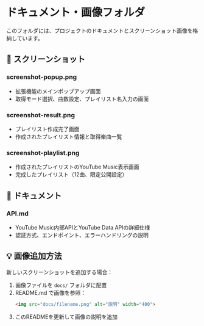 # ドキュメント・画像フォルダ

このフォルダには、プロジェクトのドキュメントとスクリーンショット画像を格納しています。

## 📸 スクリーンショット

### screenshot-popup.png
- 拡張機能のメインポップアップ画面
- 取得モード選択、曲数設定、プレイリスト名入力の画面

### screenshot-result.png
- プレイリスト作成完了画面
- 作成されたプレイリスト情報と取得楽曲一覧

### screenshot-playlist.png
- 作成されたプレイリストのYouTube Music表示画面
- 完成したプレイリスト（12曲、限定公開設定）

## 📝 ドキュメント

### API.md
- YouTube Music内部APIとYouTube Data APIの詳細仕様
- 認証方式、エンドポイント、エラーハンドリングの説明

## 💡 画像追加方法

新しいスクリーンショットを追加する場合：

1. 画像ファイルを `docs/` フォルダに配置
2. README.md で画像を参照：
   ```markdown
   <img src="docs/filename.png" alt="説明" width="400">
   ```
3. このREADMEを更新して画像の説明を追加